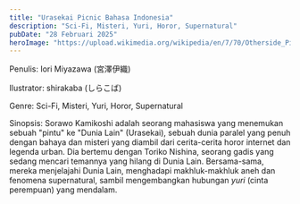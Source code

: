 ```yaml
---
title: "Urasekai Picnic Bahasa Indonesia"
description: "Sci-Fi, Misteri, Yuri, Horor, Supernatural"
pubDate: "28 Februari 2025"
heroImage: "https://upload.wikimedia.org/wikipedia/en/7/70/Otherside_Picnic_light_novel_volume_1_cover.jpg"
---
```


Penulis: Iori Miyazawa (宮澤伊織)

Ilustrator: shirakaba (しらこば)

Genre: Sci-Fi, Misteri, Yuri, Horor, Supernatural

Sinopsis: Sorawo Kamikoshi adalah seorang mahasiswa yang menemukan sebuah "pintu" ke "Dunia Lain" (Urasekai), sebuah dunia paralel yang penuh dengan bahaya dan misteri yang diambil dari cerita-cerita horor internet dan legenda urban. Dia bertemu dengan Toriko Nishina, seorang gadis yang sedang mencari temannya yang hilang di Dunia Lain. Bersama-sama, mereka menjelajahi Dunia Lain, menghadapi makhluk-makhluk aneh dan fenomena supernatural, sambil mengembangkan hubungan *yuri* (cinta perempuan) yang mendalam.

